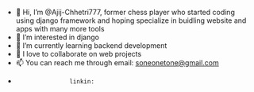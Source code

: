 - 👋 Hi, I’m @Ajij-Chhetri777, former chess player who started coding using django framework and hoping specialize in buidling website and apps with many more tools
- 👀 I’m interested in django
- 🌱 I’m currently learning backend development
- 💞️ I love to collaborate on web projects
- 📫 You can reach me through email: soneonetone@gmail.com
-                    linkin:
<!---
Ajij-Chhetri777/Ajij-Chhetri777 is a ✨ special ✨ repository because its `README.md` (this file) appears on your GitHub profile.
You can click the Preview link to take a look at your changes.
--->
